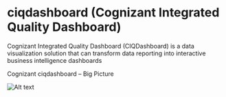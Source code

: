 # ciqdashboard (Cognizant Integrated Quality Dashboard)
Cognizant Integrated Quality Dashboard (CIQDashboard) is a data visualization solution that can transform data reporting into interactive business intelligence dashboards

Cognizant ciqdashboard – Big Picture

![Alt text](https://github.com/CognizantStudio/ciqdashboard/blob/main/ciqdashboard_Big_Picture.png)




